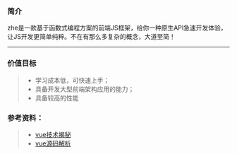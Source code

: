 ### 简介

zhe是一款基于函数式编程方案的前端JS框架，给你一种原生API急速开发体验，让JS开发更简单纯粹。不在有那么多复杂的概念，大道至简！

----

### 价值目标


>* 学习成本低，可快速上手；
>* 具备开发大型前端架构应用的能力；
>* 具备较高的性能

### 参考资料：
>* [vue技术揭秘](http://caibaojian.com/vue-analysis/prepare/flow.html#%E4%B8%BA%E4%BB%80%E4%B9%88%E7%94%A8-flow)
>* [vue源码解析](https://vue-js.com/learn-vue/start/)
